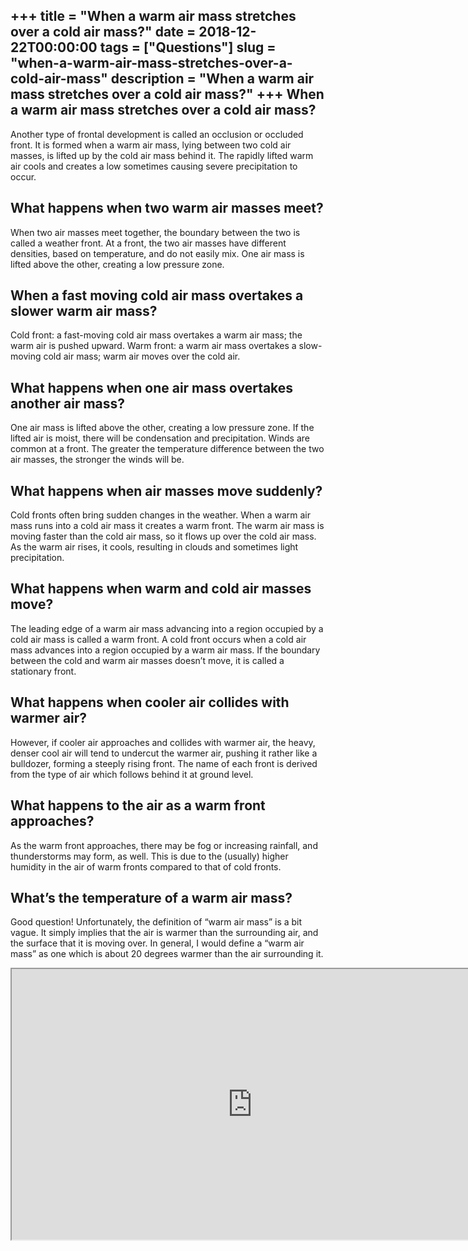 +++
title = "When a warm air mass stretches over a cold air mass?"
date = 2018-12-22T00:00:00
tags = ["Questions"]
slug = "when-a-warm-air-mass-stretches-over-a-cold-air-mass"
description = "When a warm air mass stretches over a cold air mass?"
+++
When a warm air mass stretches over a cold air mass?
----------------------------------------------------

Another type of frontal development is called an occlusion or occluded front. It is formed when a warm air mass, lying between two cold air masses, is lifted up by the cold air mass behind it. The rapidly lifted warm air cools and creates a low sometimes causing severe precipitation to occur.

What happens when two warm air masses meet?
-------------------------------------------

When two air masses meet together, the boundary between the two is called a weather front. At a front, the two air masses have different densities, based on temperature, and do not easily mix. One air mass is lifted above the other, creating a low pressure zone.

When a fast moving cold air mass overtakes a slower warm air mass?
------------------------------------------------------------------

Cold front: a fast-moving cold air mass overtakes a warm air mass; the warm air is pushed upward. Warm front: a warm air mass overtakes a slow-moving cold air mass; warm air moves over the cold air.

What happens when one air mass overtakes another air mass?
----------------------------------------------------------

One air mass is lifted above the other, creating a low pressure zone. If the lifted air is moist, there will be condensation and precipitation. Winds are common at a front. The greater the temperature difference between the two air masses, the stronger the winds will be.

What happens when air masses move suddenly?
-------------------------------------------

Cold fronts often bring sudden changes in the weather. When a warm air mass runs into a cold air mass it creates a warm front. The warm air mass is moving faster than the cold air mass, so it flows up over the cold air mass. As the warm air rises, it cools, resulting in clouds and sometimes light precipitation.

What happens when warm and cold air masses move?
------------------------------------------------

The leading edge of a warm air mass advancing into a region occupied by a cold air mass is called a warm front. A cold front occurs when a cold air mass advances into a region occupied by a warm air mass. If the boundary between the cold and warm air masses doesn’t move, it is called a stationary front.

What happens when cooler air collides with warmer air?
------------------------------------------------------

However, if cooler air approaches and collides with warmer air, the heavy, denser cool air will tend to undercut the warmer air, pushing it rather like a bulldozer, forming a steeply rising front. The name of each front is derived from the type of air which follows behind it at ground level.

What happens to the air as a warm front approaches?
---------------------------------------------------

As the warm front approaches, there may be fog or increasing rainfall, and thunderstorms may form, as well. This is due to the (usually) higher humidity in the air of warm fronts compared to that of cold fronts.

What’s the temperature of a warm air mass?
------------------------------------------

Good question! Unfortunately, the definition of “warm air mass” is a bit vague. It simply implies that the air is warmer than the surrounding air, and the surface that it is moving over. In general, I would define a “warm air mass” as one which is about 20 degrees warmer than the air surrounding it.

<iframe allow="accelerometer; autoplay; clipboard-write; encrypted-media; gyroscope; picture-in-picture" allowfullscreen="" class="__youtube_prefs__  epyt-is-override  no-lazyload" data-no-lazy="1" data-origheight="433" data-origwidth="770" data-skipgform_ajax_framebjll="" height="433" id="_ytid_22026" loading="lazy" src="https://www.youtube.com/embed/fWVsvRwLAnY?enablejsapi=1&autoplay=0&cc_load_policy=0&cc_lang_pref=&iv_load_policy=1&loop=0&modestbranding=0&rel=1&fs=1&playsinline=0&autohide=2&theme=dark&color=red&controls=1&" title="YouTube player" width="770"></iframe>